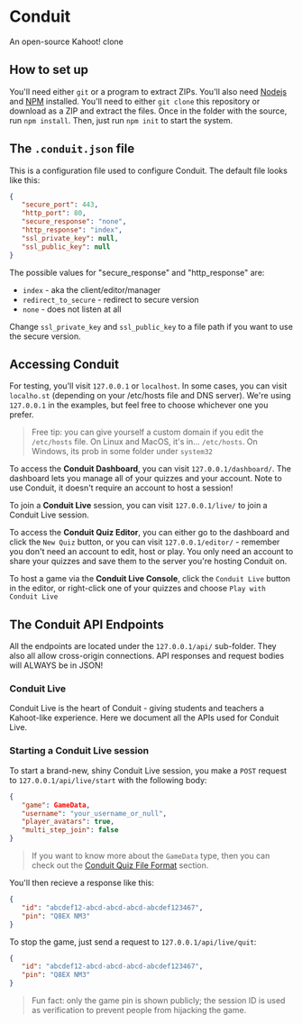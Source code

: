 # Conduit
An open-source Kahoot! clone

## How to set up
You'll need either `git` or a program to extract ZIPs. You'll also need [Nodejs](https://nodejs.org/) and [NPM](https://npmjs.com/) installed.
You'll need to either `git clone` this repository or download as a ZIP and extract the files.
Once in the folder with the source, run `npm install`.
Then, just run `npm init` to start the system.

## The `.conduit.json` file
This is a configuration file used to configure Conduit. The default file looks like this:
```json
{
   "secure_port": 443,
   "http_port": 80,
   "secure_response": "none",
   "http_response": "index",
   "ssl_private_key": null,
   "ssl_public_key": null
}
```
The possible values for "secure_response" and "http_response" are:
* `index` - aka the client/editor/manager
* `redirect_to_secure` - redirect to secure version
* `none` - does not listen at all

Change `ssl_private_key` and `ssl_public_key` to a file path if you want to use the secure version.

## Accessing Conduit
For testing, you'll visit `127.0.0.1` or `localhost`. In some cases, you can visit `localho.st` (depending on your /etc/hosts file and DNS server).
We're using `127.0.0.1` in the examples, but feel free to choose whichever one you prefer.

> Free tip: you can give yourself a custom domain if you edit the `/etc/hosts` file. On Linux and MacOS, it's in... `/etc/hosts`. On Windows, its prob in some folder under `system32`

To access the **Conduit Dashboard**, you can visit `127.0.0.1/dashboard/`. The dashboard lets you manage all of your quizzes and your account. Note to use Conduit, it doesn't require an account to host a session!

To join a **Conduit Live** session, you can visit `127.0.0.1/live/` to join a Conduit Live session.

To access the **Conduit Quiz Editor**, you can either go to the dashboard and click the `New Quiz` button, or you can visit `127.0.0.1/editor/` - remember you don't need an account to edit, host or play. You only need an account to share your quizzes and save them to the server you're hosting Conduit on.

To host a game via the **Conduit Live Console**, click the `Conduit Live` button in the editor, or right-click one of your quizzes and choose `Play with Conduit Live`

## The Conduit API Endpoints
All the endpoints are located under the `127.0.0.1/api/` sub-folder. They also all allow cross-origin connections. API responses and request bodies will ALWAYS be in JSON!

### Conduit Live
Conduit Live is the heart of Conduit - giving students and teachers a Kahoot-like experience. Here we document all the APIs used for Conduit Live.

### Starting a Conduit Live session
To start a brand-new, shiny Conduit Live session, you make a `POST` request to `127.0.0.1/api/live/start` with the following body:
```json
{
   "game": GameData,
   "username": "your_username_or_null",
   "player_avatars": true,
   "multi_step_join": false
}
```
> If you want to know more about the `GameData` type, then you can check out the [Conduit Quiz File Format](#conduit-quiz-file-format) section.

You'll then recieve a response like this:
```json
{
   "id": "abcdef12-abcd-abcd-abcd-abcdef123467",
   "pin": "Q8EX NM3"
}
```

To stop the game, just send a request to `127.0.0.1/api/live/quit`:
```json
{
   "id": "abcdef12-abcd-abcd-abcd-abcdef123467",
   "pin": "Q8EX NM3"
}
```

> Fun fact: only the game pin is shown publicly; the session ID is used as verification to prevent people from hijacking the game.

